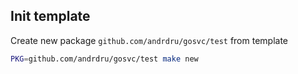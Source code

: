 ## Init template
Create new package `github.com/andrdru/gosvc/test` from template
```bash
PKG=github.com/andrdru/gosvc/test make new
```
